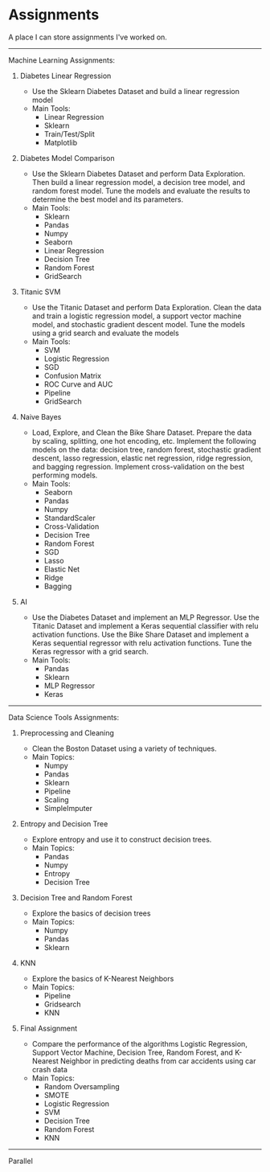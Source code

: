 # Assignments

A place I can store assignments I've worked on. 

---

Machine Learning Assignments:
1. Diabetes Linear Regression
    * Use the Sklearn Diabetes Dataset and build a linear regression model
    * Main Tools: 
      * Linear Regression
      * Sklearn
      * Train/Test/Split
      * Matplotlib

2. Diabetes Model Comparison
    * Use the Sklearn Diabetes Dataset and perform Data Exploration. Then build a linear regression model, a decision tree model, and random forest model. Tune the models and evaluate the results to determine the best model and its parameters.
    * Main Tools:
      * Sklearn
      * Pandas
      * Numpy
      * Seaborn
      * Linear Regression
      * Decision Tree
      * Random Forest
      * GridSearch
  
3. Titanic SVM
    * Use the Titanic Dataset and perform Data Exploration. Clean the data and train a logistic regression model, a support vector machine model, and stochastic gradient descent model. Tune the models using a grid search and evaluate the models
    * Main Tools:
      * SVM
      * Logistic Regression
      * SGD
      * Confusion Matrix
      * ROC Curve and AUC
      * Pipeline
      * GridSearch
  
4. Naive Bayes
    * Load, Explore, and Clean the Bike Share Dataset. Prepare the data by scaling, splitting, one hot encoding, etc. Implement the following models on the data: decision tree, random forest, stochastic gradient descent, lasso regression, elastic net regression, ridge regression, and bagging regression. Implement cross-validation on the best performing models.
    * Main Tools:
      * Seaborn
      * Pandas
      * Numpy
      * StandardScaler
      * Cross-Validation
      * Decision Tree
      * Random Forest
      * SGD
      * Lasso
      * Elastic Net
      * Ridge
      * Bagging
      

5. AI
    * Use the Diabetes Dataset and implement an MLP Regressor. Use the Titanic Dataset and implement a Keras sequential classifier with relu activation functions. Use the Bike Share Dataset and implement a Keras sequential regressor with relu activation functions. Tune the Keras regressor with a grid search.
    * Main Tools:
      * Pandas
      * Sklearn
      * MLP Regressor
      * Keras 
      
---

Data Science Tools Assignments:
1. Preprocessing and Cleaning
    * Clean the Boston Dataset using a variety of techniques.
    * Main Topics:
      * Numpy
      * Pandas
      * Sklearn
      * Pipeline
      * Scaling
      * SimpleImputer

2. Entropy and Decision Tree
    * Explore entropy and use it to construct decision trees.
    * Main Topics:
      * Pandas
      * Numpy
      * Entropy
      * Decision Tree
      
3. Decision Tree and Random Forest
    * Explore the basics of decision trees
    * Main Topics:
      * Numpy
      * Pandas
      * Sklearn
      
4. KNN
    * Explore the basics of K-Nearest Neighbors
    * Main Topics:
      * Pipeline
      * Gridsearch
      * KNN
     
5. Final Assignment
    * Compare the performance of the algorithms Logistic Regression, Support Vector Machine, Decision Tree, Random Forest, and K-Nearest Neighbor in predicting deaths from car accidents using car crash data
    * Main Topics:
      * Random Oversampling
      * SMOTE
      * Logistic Regression
      * SVM
      * Decision Tree
      * Random Forest
      * KNN
      
---

Parallel
      
